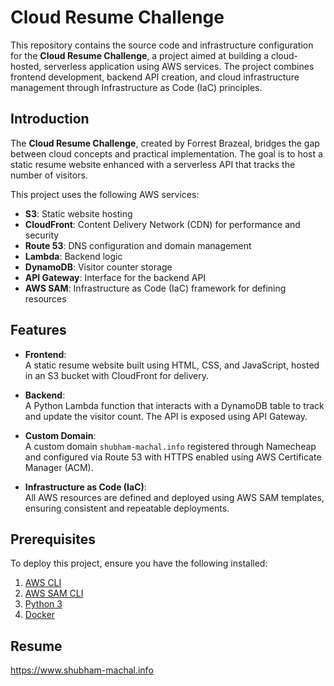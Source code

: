 # Cloud Resume Challenge

This repository contains the source code and infrastructure configuration for the **Cloud Resume Challenge**, a project aimed at building a cloud-hosted, serverless application using AWS services. The project combines frontend development, backend API creation, and cloud infrastructure management through Infrastructure as Code (IaC) principles.

## Introduction

The **Cloud Resume Challenge**, created by Forrest Brazeal, bridges the gap between cloud concepts and practical implementation. The goal is to host a static resume website enhanced with a serverless API that tracks the number of visitors.  

This project uses the following AWS services:
- **S3**: Static website hosting
- **CloudFront**: Content Delivery Network (CDN) for performance and security
- **Route 53**: DNS configuration and domain management
- **Lambda**: Backend logic
- **DynamoDB**: Visitor counter storage
- **API Gateway**: Interface for the backend API
- **AWS SAM**: Infrastructure as Code (IaC) framework for defining resources

## Features

- **Frontend**:  
  A static resume website built using HTML, CSS, and JavaScript, hosted in an S3 bucket with CloudFront for delivery.
  
- **Backend**:  
  A Python Lambda function that interacts with a DynamoDB table to track and update the visitor count. The API is exposed using API Gateway.

- **Custom Domain**:  
  A custom domain `shubham-machal.info` registered through Namecheap and configured via Route 53 with HTTPS enabled using AWS Certificate Manager (ACM).

- **Infrastructure as Code (IaC)**:  
  All AWS resources are defined and deployed using AWS SAM templates, ensuring consistent and repeatable deployments.

## Prerequisites

To deploy this project, ensure you have the following installed:

1. [AWS CLI](https://aws.amazon.com/cli/)
2. [AWS SAM CLI](https://docs.aws.amazon.com/serverless-application-model/latest/developerguide/serverless-sam-cli-install.html)
3. [Python 3](https://www.python.org/downloads/)
4. [Docker](https://www.docker.com/products/docker-desktop)

## Resume
https://www.shubham-machal.info

